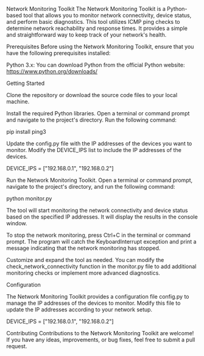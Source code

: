 Network Monitoring Toolkit
The Network Monitoring Toolkit is a Python-based tool that allows you to monitor network connectivity, device status, and perform basic diagnostics. This tool utilizes ICMP ping checks to determine network reachability and response times. It provides a simple and straightforward way to keep track of your network's health.


Prerequisites
Before using the Network Monitoring Toolkit, ensure that you have the following prerequisites installed:

Python 3.x: You can download Python from the official Python website: https://www.python.org/downloads/

Getting Started

Clone the repository or download the source code files to your local machine.

Install the required Python libraries. Open a terminal or command prompt and navigate to the project's directory. Run the following command:

pip install ping3

Update the config.py file with the IP addresses of the devices you want to monitor. Modify the DEVICE_IPS list to include the IP addresses of the devices.

DEVICE_IPS = ["192.168.0.1", "192.168.0.2"]

Run the Network Monitoring Toolkit. Open a terminal or command prompt, navigate to the project's directory, and run the following command:

python monitor.py

The tool will start monitoring the network connectivity and device status based on the specified IP addresses. It will display the results in the console window.


To stop the network monitoring, press Ctrl+C in the terminal or command prompt. The program will catch the KeyboardInterrupt exception and print a message indicating that the network monitoring has stopped.

Customize and expand the tool as needed. You can modify the check_network_connectivity function in the monitor.py file to add additional monitoring checks or implement more advanced diagnostics.


Configuration

The Network Monitoring Toolkit provides a configuration file config.py to manage the IP addresses of the devices to monitor. Modify this file to update the IP addresses according to your network setup.

DEVICE_IPS = ["192.168.0.1", "192.168.0.2"]

Contributing
Contributions to the Network Monitoring Toolkit are welcome! If you have any ideas, improvements, or bug fixes, feel free to submit a pull request.